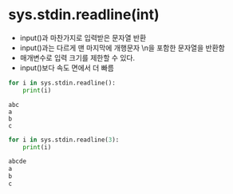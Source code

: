 # sys.stdin.readline(int)
- input()과 마찬가지로 입력받은 문자열 반환
- input()과는 다르게 맨 마지막에 개행문자 \n을 포함한 문자열을 반환함
- 매개변수로 입력 크기를 제한할 수 있다.
- input()보다 속도 면에서 더 빠름

```python
for i in sys.stdin.readline():
    print(i)
```
```
abc
a
b
c  

```

```python
for i in sys.stdin.readline(3):
    print(i)
```
```bash
abcde
a
b
c
```
